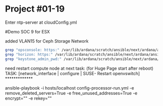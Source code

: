 # Project #01-19
Enter ntp-server at cloudConfig.yml




#Demo SOC 9 for ESX


added VLAN15 for Ceph Storage Network
```bash
grep "opsconsole: https:" /var/lib/ardana/scratch/ansible/next/ardana/ansible/group_vars/all 
grep "horizon: https:" /var/lib/ardana/scratch/ansible/next/ardana/ansible/group_vars/all
grep "keystone_admin_pwd:" /var/lib/ardana/scratch/ansible/next/ardana/ansible/group_vars/entry-scale-kvm-control-plane-1
```

need restart compute node at next task: (for Huge Page start after reboot)
TASK: [network_interface | configure | SUSE- Restart openvswitch] *************

ansible-playbook -i hosts/localhost config-processor-run.yml -e remove_deleted_servers=True -e free_unused_addresses=True -e encrypt="" -e rekey=""

